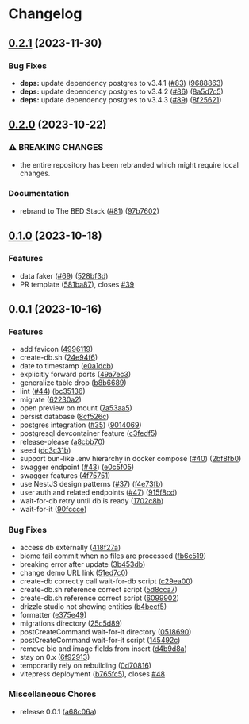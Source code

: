 # Changelog

## [0.2.1](https://github.com/agnyz/the-bed-stack/compare/v0.2.0...v0.2.1) (2023-11-30)


### Bug Fixes

* **deps:** update dependency postgres to v3.4.1 ([#83](https://github.com/agnyz/the-bed-stack/issues/83)) ([9688863](https://github.com/agnyz/the-bed-stack/commit/9688863f91c4646f31c11c81ae33d7d1e7450301))
* **deps:** update dependency postgres to v3.4.2 ([#86](https://github.com/agnyz/the-bed-stack/issues/86)) ([8a5d7c5](https://github.com/agnyz/the-bed-stack/commit/8a5d7c5b006d19f7fc85fb8b1b04c5433354a666))
* **deps:** update dependency postgres to v3.4.3 ([#89](https://github.com/agnyz/the-bed-stack/issues/89)) ([8f25621](https://github.com/agnyz/the-bed-stack/commit/8f25621c1f72df65e02bb3c6a179d572ceddbb44))

## [0.2.0](https://github.com/agnyz/the-bed-stack/compare/v0.1.0...v0.2.0) (2023-10-22)


### ⚠ BREAKING CHANGES

* the entire repository has been rebranded which might require local changes.

### Documentation

* rebrand to The BED Stack ([#81](https://github.com/agnyz/the-bed-stack/issues/81)) ([97b7602](https://github.com/agnyz/the-bed-stack/commit/97b7602da205e8ed031851d7ee5d06ce080ab27d))

## [0.1.0](https://github.com/agnyz/the-bed-stack/compare/v0.0.1...v0.1.0) (2023-10-18)


### Features

* data faker ([#69](https://github.com/agnyz/the-bed-stack/issues/69)) ([528bf3d](https://github.com/agnyz/the-bed-stack/commit/528bf3d3f803f30abf9dfb18b8de9a0a610cc073))
* PR template ([581ba87](https://github.com/agnyz/the-bed-stack/commit/581ba8751434c6afd4c1f95102f5ef4e3d70e2c1)), closes [#39](https://github.com/agnyz/the-bed-stack/issues/39)

## 0.0.1 (2023-10-16)


### Features

* add favicon ([4996119](https://github.com/agnyz/the-bed-stack/commit/49961196d1d034eb16ab3ae75371eb4587281636))
* create-db.sh ([24e94f6](https://github.com/agnyz/the-bed-stack/commit/24e94f6a4221f6acf96208dc1cce401425e738fe))
* date to timestamp ([e0a1dcb](https://github.com/agnyz/the-bed-stack/commit/e0a1dcb1fc70b5f75323f002be8aced2c7c702a8))
* explicitly forward ports ([49a7ec3](https://github.com/agnyz/the-bed-stack/commit/49a7ec366f69fa036b864256114ac82ab9fd45b9))
* generalize table drop ([b8b6689](https://github.com/agnyz/the-bed-stack/commit/b8b668939cc684f70a70a11c1ed78ce6283da7fa))
* lint ([#44](https://github.com/agnyz/the-bed-stack/issues/44)) ([bc35136](https://github.com/agnyz/the-bed-stack/commit/bc351361d1899d18fb5cafce4bf2a5258de876d1))
* migrate ([62230a2](https://github.com/agnyz/the-bed-stack/commit/62230a264fb5b9aaf6d6318ea2c2da857ded07e6))
* open preview on mount ([7a53aa5](https://github.com/agnyz/the-bed-stack/commit/7a53aa5b2f06c94a070eea257fefdb90001c3924))
* persist database ([8cf526c](https://github.com/agnyz/the-bed-stack/commit/8cf526c43dd8b92ac791aacc3b81f3e8160129a6))
* postgres integration ([#35](https://github.com/agnyz/the-bed-stack/issues/35)) ([9014069](https://github.com/agnyz/the-bed-stack/commit/90140694a709265205cc2303001c5c15a70ca6e2))
* postgresql devcontainer feature ([c3fedf5](https://github.com/agnyz/the-bed-stack/commit/c3fedf56c270c7c4c9184aa5d6a963f7506f5886))
* release-please ([a8cbb70](https://github.com/agnyz/the-bed-stack/commit/a8cbb703a8b0505809d2536ab0d32eb285e67a36))
* seed ([dc3c31b](https://github.com/agnyz/the-bed-stack/commit/dc3c31bd2bfb3d3068ae3c2a9d326b271cd31de9))
* support bun-like .env hierarchy in docker compose ([#40](https://github.com/agnyz/the-bed-stack/issues/40)) ([2bf8fb0](https://github.com/agnyz/the-bed-stack/commit/2bf8fb037e5dbbb58699eaa82e4c167a7f01183c))
* swagger endpoint ([#43](https://github.com/agnyz/the-bed-stack/issues/43)) ([e0c5f05](https://github.com/agnyz/the-bed-stack/commit/e0c5f05001e8ca167e64becbdab7a653ac3f5544))
* swagger features ([4f75751](https://github.com/agnyz/the-bed-stack/commit/4f7575128d3652cf1efe65f0cb376c2ac56420b4))
* use NestJS design patterns ([#37](https://github.com/agnyz/the-bed-stack/issues/37)) ([f4e73fb](https://github.com/agnyz/the-bed-stack/commit/f4e73fb36247db80142fdcb27a5d7e50af83e3e4))
* user auth and related endpoints ([#47](https://github.com/agnyz/the-bed-stack/issues/47)) ([915f8cd](https://github.com/agnyz/the-bed-stack/commit/915f8cd8f5ed11383c8271e177257fa2f7fc6791))
* wait-for-db retry until db is ready ([1702c8b](https://github.com/agnyz/the-bed-stack/commit/1702c8b9ab84f2ed598a943f6cd9ccc256d19e51))
* wait-for-it ([90fccce](https://github.com/agnyz/the-bed-stack/commit/90fccce94b26ada6e152e7fe717686822a850fbe))


### Bug Fixes

* access db externally ([418f27a](https://github.com/agnyz/the-bed-stack/commit/418f27a354d35abd2aa35723bb6a20b6744e1cca))
* biome fail commit when no files are processed ([fb6c519](https://github.com/agnyz/the-bed-stack/commit/fb6c519e1b99dd3789570f956c4ed8dd1f2c5897))
* breaking error after update ([3b453db](https://github.com/agnyz/the-bed-stack/commit/3b453dbf26dc1a72108de00d1731e195754f7be5))
* change demo URL link ([51ed7c0](https://github.com/agnyz/the-bed-stack/commit/51ed7c0456397c452a3a4ff67d7e343c8da419eb))
* create-db correctly call wait-for-db script ([c29ea00](https://github.com/agnyz/the-bed-stack/commit/c29ea00a540410a2e3cc2278b8c36a9fcdce47b5))
* create-db.sh reference correct script ([5d8cca7](https://github.com/agnyz/the-bed-stack/commit/5d8cca74a70d3bcd51bf23f2458a2342400b495b))
* create-db.sh reference correct script ([6099902](https://github.com/agnyz/the-bed-stack/commit/6099902fd7f89c3f1abdab87cafe7e439094e4f5))
* drizzle studio not showing entities ([b4becf5](https://github.com/agnyz/the-bed-stack/commit/b4becf5618d088a6ff359f352c2d5af8bbde7e1c))
* formatter ([e375e49](https://github.com/agnyz/the-bed-stack/commit/e375e49c56a58a4ce2d9c62483b1289d7fc5e1f4))
* migrations directory ([25c5d89](https://github.com/agnyz/the-bed-stack/commit/25c5d89131960b030b7eeeb75dcd28557949024c))
* postCreateCommand wait-for-it directory ([0518690](https://github.com/agnyz/the-bed-stack/commit/0518690ecc659bd8ff6410c6016eaf0103c0f248))
* postCreateCommand wait-for-it script ([145492c](https://github.com/agnyz/the-bed-stack/commit/145492c4416204c6bb5cf94f60969575ff190278))
* remove bio and image fields from insert ([d4b9d8a](https://github.com/agnyz/the-bed-stack/commit/d4b9d8ab99e7afb1f3e786febc4895ffa55dbdd5))
* stay on 0.x ([6f92913](https://github.com/agnyz/the-bed-stack/commit/6f92913450f801a882ae4393c3c6f938db1f3c52))
* temporarily rely on rebuilding ([0d70816](https://github.com/agnyz/the-bed-stack/commit/0d7081642f486041ed6e55885640bdf95fe56ffb))
* vitepress deployment ([b765fc5](https://github.com/agnyz/the-bed-stack/commit/b765fc56105c48a3b927064d14d8c9647c9e32f3)), closes [#48](https://github.com/agnyz/the-bed-stack/issues/48)


### Miscellaneous Chores

* release 0.0.1 ([a68c06a](https://github.com/agnyz/the-bed-stack/commit/a68c06a3679855ff635cd37c48f57a7d433b6618))
